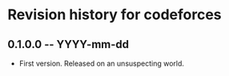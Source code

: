 # Revision history for codeforces

## 0.1.0.0 -- YYYY-mm-dd

* First version. Released on an unsuspecting world.
